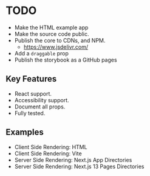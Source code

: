 # TODO

- Make the HTML example app
- Make the source code public.
- Publish the core to CDNs, and NPM.
  - https://www.jsdelivr.com/
- Add a `draggable` prop
- Publish the storybook as a GitHub pages

## Key Features

- React support.
- Accessibility support.
- Document all props.
- Fully tested.

## Examples

- Client Side Rendering: HTML
- Client Side Rendering: Vite
- Server Side Rendering: Next.js App Directories
- Server Side Rendering: Next.js 13 Pages Directories
